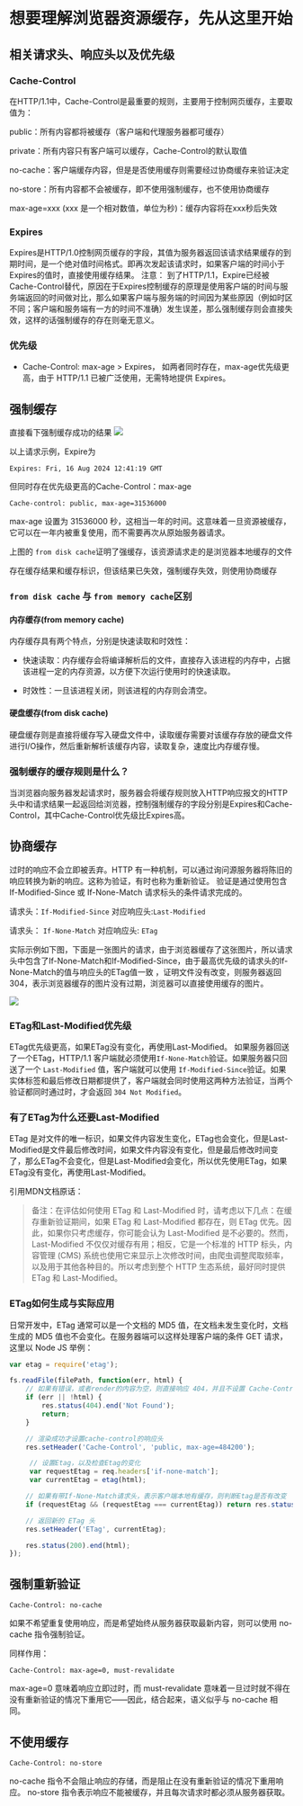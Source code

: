 # 想要理解浏览器资源缓存，先从这里开始

## 相关请求头、响应头以及优先级

### Cache-Control

在HTTP/1.1中，Cache-Control是最重要的规则，主要用于控制网页缓存，主要取值为：
        
public：所有内容都将被缓存（客户端和代理服务器都可缓存）


private：所有内容只有客户端可以缓存，Cache-Control的默认取值


no-cache：客户端缓存内容，但是是否使用缓存则需要经过协商缓存来验证决定


no-store：所有内容都不会被缓存，即不使用强制缓存，也不使用协商缓存


max-age=xxx (xxx 是一个相对数值，单位为秒)：缓存内容将在xxx秒后失效

### Expires


Expires是HTTP/1.0控制网页缓存的字段，其值为服务器返回该请求结果缓存的到期时间，是一个绝对值时间格式。即再次发起该请求时，如果客户端的时间小于Expires的值时，直接使用缓存结果。
注意：
到了HTTP/1.1，Expire已经被Cache-Control替代，原因在于Expires控制缓存的原理是使用客户端的时间与服务端返回的时间做对比，那么如果客户端与服务端的时间因为某些原因（例如时区不同；客户端和服务端有一方的时间不准确）发生误差，那么强制缓存则会直接失效，这样的话强制缓存的存在则毫无意义。



### 优先级

- Cache-Control: max-age   >  Expires， 如两者同时存在，max-age优先级更高，由于 HTTP/1.1 已被广泛使用，无需特地提供 Expires。


## 强制缓存
直接看下强制缓存成功的结果
![](https://image.jianfengke.com/kb20240818212739.png)

以上请求示例，Expire为
```
Expires: Fri, 16 Aug 2024 12:41:19 GMT
```

但同时存在优先级更高的Cache-Control：max-age

```
Cache-control: public, max-age=31536000

```
max-age 设置为 31536000 秒，这相当一年的时间。这意味着一旦资源被缓存，它可以在一年内被重复使用，而不需要再次从原始服务器请求。

上图的 `from disk cache`证明了强缓存，该资源请求走的是浏览器本地缓存的文件



存在缓存结果和缓存标识，但该结果已失效，强制缓存失效，则使用协商缓存


###  `from disk cache` 与 `from memory cache`区别
    
        
#### 内存缓存(from memory cache)
内存缓存具有两个特点，分别是快速读取和时效性：

- 快速读取：内存缓存会将编译解析后的文件，直接存入该进程的内存中，占据该进程一定的内存资源，以方便下次运行使用时的快速读取。

- 时效性：一旦该进程关闭，则该进程的内存则会清空。

#### 硬盘缓存(from disk cache)

硬盘缓存则是直接将缓存写入硬盘文件中，读取缓存需要对该缓存存放的硬盘文件进行I/O操作，然后重新解析该缓存内容，读取复杂，速度比内存缓存慢。
        


### 强制缓存的缓存规则是什么？
当浏览器向服务器发起请求时，服务器会将缓存规则放入HTTP响应报文的HTTP头中和请求结果一起返回给浏览器，控制强制缓存的字段分别是Expires和Cache-Control，其中Cache-Control优先级比Expires高。



## 协商缓存

过时的响应不会立即被丢弃。HTTP 有一种机制，可以通过询问源服务器将陈旧的响应转换为新的响应。这称为验证，有时也称为重新验证。
验证是通过使用包含 If-Modified-Since 或 If-None-Match 请求标头的条件请求完成的。

请求头：`If-Modified-Since`
对应响应头:`Last-Modified`

请求头： `If-None-Match`
对应响应头: `ETag`

实际示例如下图，下面是一张图片的请求，由于浏览器缓存了这张图片，所以请求头中包含了If-None-Match和If-Modified-Since，由于最高优先级的请求头的If-None-Match的值与响应头的ETag值一致 ，证明文件没有改变，则服务器返回304，表示浏览器缓存的图片没有过期，浏览器可以直接使用缓存的图片。

![](https://image.jianfengke.com/kb20240818195519.png)

### ETag和Last-Modified优先级
ETag优先级更高，如果ETag没有变化，再使用Last-Modified。
如果服务器回送了一个ETag，HTTP/1.1 客户端就必须使用`If-None-Match`验证。如果服务器只回送了一个 `Last-Modified` 值，客户端就可以使用  `If-Modified-Since`验证。如果实体标签和最后修改日期都提供了，客户端就会同时使用这两种方法验证，当两个验证都同时通过时，才会返回 `304 Not Modified`。

### 有了ETag为什么还要Last-Modified
ETag 是对文件的唯一标识，如果文件内容发生变化，ETag也会变化，但是Last-Modified是文件最后修改时间，如果文件内容没有变化，但是最后修改时间变了，那么ETag不会变化，但是Last-Modified会变化，所以优先使用ETag，如果ETag没有变化，再使用Last-Modified。

引用MDN文档原话：
>备注：在评估如何使用 ETag 和 Last-Modified 时，请考虑以下几点：在缓存重新验证期间，如果 ETag 和 Last-Modified 都存在，则 ETag 优先。因此，如果你只考虑缓存，你可能会认为 Last-Modified 是不必要的。然而，Last-Modified 不仅仅对缓存有用；相反，它是一个标准的 HTTP 标头，内容管理 (CMS) 系统也使用它来显示上次修改时间，由爬虫调整爬取频率，以及用于其他各种目的。所以考虑到整个 HTTP 生态系统，最好同时提供 ETag 和 Last-Modified。

### ETag如何生成与实际应用
日常开发中，ETag 通常可以是一个文档的 MD5 值，在文档未发生变化时，文档生成的 MD5 值也不会变化。在服务器端可以这样处理客户端的条件 GET 请求，这里以 Node JS 举例：

```javascript
var etag = require('etag');

fs.readFile(filePath, function(err, html) {
    // 如果有错误，或者render的内容为空，则直接响应 404，并且不设置 Cache-Control 响应头
    if (err || !html) {
        res.status(404).end('Not Found');
        return;
    }

    // 渲染成功才设置cache-control的响应头
    res.setHeader('Cache-Control', 'public, max-age=484200');

     // 设置Etag，以及检查Etag的变化
     var requestEtag = req.headers['if-none-match'];
     var currentEtag = etag(html);

    // 如果有带If-None-Match请求头，表示客户端本地有缓存，则判断Etag是否有改变
    if (requestEtag && (requestEtag === currentEtag)) return res.status(304).end();

    // 返回新的 ETag 头
    res.setHeader('ETag', currentEtag);

    res.status(200).end(html);
});
```


## 强制重新验证
```http
Cache-Control: no-cache
```
如果不希望重复使用响应，而是希望始终从服务器获取最新内容，则可以使用 no-cache 指令强制验证。

同样作用：

```http
Cache-Control: max-age=0, must-revalidate
```
max-age=0 意味着响应立即过时，而 must-revalidate 意味着一旦过时就不得在没有重新验证的情况下重用它——因此，结合起来，语义似乎与 no-cache 相同。


## 不使用缓存
```http
Cache-Control: no-store
```
no-cache 指令不会阻止响应的存储，而是阻止在没有重新验证的情况下重用响应。
no-store 指令表示响应不能被缓存，并且每次请求时都必须从服务器获取。


